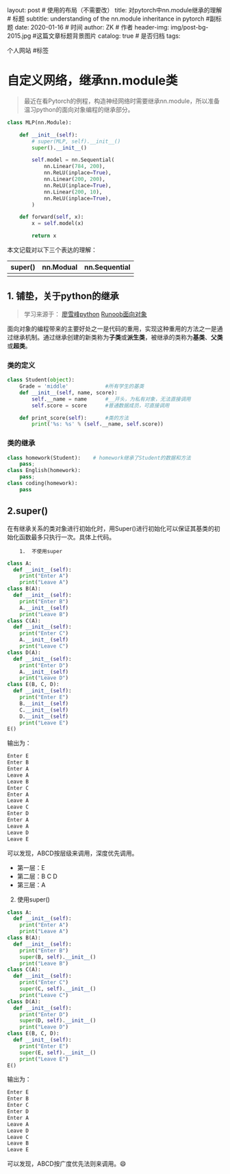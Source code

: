 layout:     post                    # 使用的布局（不需要改）
title:     对pytorch中nn.module继承的理解  # 标题 
subtitle:   understanding of the nn.module inheritance in pytorch #副标题
date:       2020-01-16              # 时间
author:     ZK                      # 作者
header-img: img/post-bg-2015.jpg    #这篇文章标题背景图片
catalog: true                       # 是否归档
tags:

个人网站                               #标签



# 自定义网络，继承nn.module类

> ​	最近在看Pytorch的例程，构造神经网络时需要继承nn.module，所以准备温习python的面向对象编程的继承部分。

```python
class MLP(nn.Module):

    def __init__(self):
        # super(MLP, self).__init__()
        super().__init__()

        self.model = nn.Sequential(
            nn.Linear(784, 200),
            nn.ReLU(inplace=True),
            nn.Linear(200, 200),
            nn.ReLU(inplace=True),
            nn.Linear(200, 10),
            nn.ReLU(inplace=True),
        )

    def forward(self, x):
        x = self.model(x)

        return x

```

本文记载对以下三个表达的理解：

| super() | nn.Modual | nn.Sequential |
| :-----: | :-------: | :-----------: |
|         |           |               |

## 1. 铺垫，关于python的继承

> 学习来源于：	[廖雪峰python](https://www.liaoxuefeng.com/wiki/1016959663602400/1017495723838528)	 [Runoob面向对象](https://www.runoob.com/python/python-object.html)

​		面向对象的编程带来的主要好处之一是代码的重用，实现这种重用的方法之一是通过继承机制。通过继承创建的新类称为**子类**或**派生类**，被继承的类称为**基类**、**父类**或**超类**。

### 类的定义

```python
class Student(object):
	Grade = 'middle'			#所有学生的基类 
    def __init__(self, name, score):
        self.__name = name		#__开头，为私有对象，无法直接调用
        self.score = score		#普通数据成员，可直接调用

    def print_score(self):		#类的方法
        print('%s: %s' % (self.__name, self.score))
```

### 类的继承

```python
class homework(Student):	# homework继承了Student的数据和方法
    pass;
class English(homework):
    pass;
class coding(homework):
    pass
```



## 2.super()

​		在有继承关系的类对象进行初始化时，用Super()进行初始化可以保证其基类的初始化函数最多只执行一次。具体上代码。

  		1.	不使用super

```python
class A:
  def __init__(self):
    print("Enter A")
    print("Leave A")
class B(A):
  def __init__(self):
    print("Enter B")
    A.__init__(self)
    print("Leave B")
class C(A):
  def __init__(self):
    print("Enter C")
    A.__init__(self)
    print("Leave C")
class D(A):
  def __init__(self):
    print("Enter D")
    A.__init__(self)
    print("Leave D")
class E(B, C, D):
  def __init__(self):
    print("Enter E")
    B.__init__(self)
    C.__init__(self)
    D.__init__(self)
    print("Leave E")
E()
```

输出为：

```python
Enter E
Enter B
Enter A
Leave A
Leave B
Enter C
Enter A
Leave A
Leave C
Enter D
Enter A
Leave A
Leave D
Leave E
```

可以发现，ABCD按层级来调用，深度优先调用。

* 第一层：E
* 第二层：B C D
* 第三层：A

2. 使用super()

``` python
class A:
  def __init__(self):
    print("Enter A")
    print("Leave A")
class B(A):
  def __init__(self):
    print("Enter B")
    super(B, self).__init__()
    print("Leave B")
class C(A):
  def __init__(self):
    print("Enter C")
    super(C, self).__init__()
    print("Leave C")
class D(A):
  def __init__(self):
    print("Enter D")
    super(D, self).__init__()
    print("Leave D")
class E(B, C, D):
  def __init__(self):
    print("Enter E")
    super(E, self).__init__()
    print("Leave E")
E()
```

输出为：

```python
Enter E
Enter B
Enter C
Enter D
Enter A
Leave A
Leave D
Leave C
Leave B
Leave E
```

可以发现，ABCD按广度优先法则来调用。:smile: